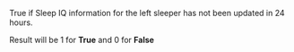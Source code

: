 True if Sleep IQ information for the left sleeper has not been updated in 24 hours.

Result will be 1 for **True** and 0 for **False**